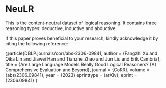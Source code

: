 # NeuLR
This is the content-neutral dataset of logical reasoning. It contains three reasoning types: deductive, inductive and abductive.

If this paper proves beneficial to your research, kindly acknowledge it by citing the following reference:

@article{DBLP:journals/corr/abs-2306-09841,
  author       = {Fangzhi Xu and
                  Qika Lin and
                  Jiawei Han and
                  Tianzhe Zhao and
                  Jun Liu and
                  Erik Cambria},
  title        = {Are Large Language Models Really Good Logical Reasoners? {A} Comprehensive Evaluation and Beyond},
  journal      = {CoRR},
  volume       = {abs/2306.09841},
  year         = {2023}
  eprinttype    = {arXiv},
  eprint       = {2306.09841}
}
